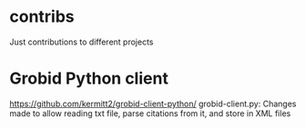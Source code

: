 # contribs
Just contributions to different projects
# Grobid Python client 
https://github.com/kermitt2/grobid-client-python/
grobid-client.py: Changes made to allow reading txt file, parse citations from it, and store in XML files
